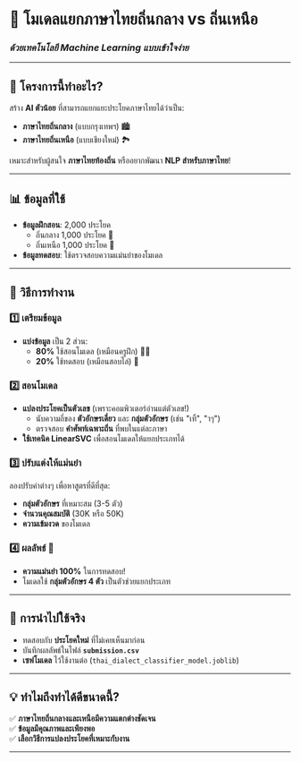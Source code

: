 # 🎯 **โมเดลแยกภาษาไทยถิ่นกลาง vs ถิ่นเหนือ**  
### *ด้วยเทคโนโลยี Machine Learning แบบเข้าใจง่าย*  

---

## 📌 **โครงการนี้ทำอะไร?**  
สร้าง **AI ตัวน้อย** ที่สามารถแยกแยะประโยคภาษาไทยได้ว่าเป็น:  
- **ภาษาไทยถิ่นกลาง** (แบบกรุงเทพฯ) 🏙️  
- **ภาษาไทยถิ่นเหนือ** (แบบเชียงใหม่) 🏞️  

เหมาะสำหรับผู้สนใจ **ภาษาไทยท้องถิ่น** หรืออยากพัฒนา **NLP สำหรับภาษาไทย**!  

---

## 📊 **ข้อมูลที่ใช้**  
- **ข้อมูลฝึกสอน**: 2,000 ประโยค  
  - ถิ่นกลาง 1,000 ประโยค 💬  
  - ถิ่นเหนือ 1,000 ประโยค 🌄  
- **ข้อมูลทดสอบ**: ใช้ตรวจสอบความแม่นยำของโมเดล  

---

## 🔧 **วิธีการทำงาน**  

### 1️⃣ **เตรียมข้อมูล**  
- **แบ่งข้อมูล** เป็น 2 ส่วน:  
  - **80%** ใช้สอนโมเดล (เหมือนครูฝึก) 🧑‍🏫  
  - **20%** ใช้ทดสอบ (เหมือนสอบไล่) 📝  

### 2️⃣ **สอนโมเดล**  
- **แปลงประโยคเป็นตัวเลข** (เพราะคอมพิวเตอร์อ่านแต่ตัวเลข!)  
  - นับความถี่ของ **ตัวอักษรเดี่ยว** และ **กลุ่มตัวอักษร** (เช่น "เทิ้", "าๆ")  
  - ตรวจสอบ **คำศัพท์เฉพาะถิ่น** ที่พบในแต่ละภาษา  
- **ใช้เทคนิค LinearSVC** เพื่อสอนโมเดลให้แยกประเภทได้  

### 3️⃣ **ปรับแต่งให้แม่นยำ**  
ลองปรับค่าต่างๆ เพื่อหาสูตรที่ดีที่สุด:  
- **กลุ่มตัวอักษร** ที่เหมาะสม (3-5 ตัว)  
- **จำนวนคุณสมบัติ** (30K หรือ 50K)  
- **ความเข้มงวด** ของโมเดล  

### 4️⃣ **ผลลัพธ์** 🎉  
- **ความแม่นยำ 100%** ในการทดสอบ!  
- โมเดลใช้ **กลุ่มตัวอักษร 4 ตัว** เป็นตัวช่วยแยกประเภท  

---

## 🚀 **การนำไปใช้จริง**  
- ทดสอบกับ **ประโยคใหม่** ที่ไม่เคยเห็นมาก่อน  
- บันทึกผลลัพธ์ในไฟล์ **`submission.csv`**  
- **เซฟโมเดล** ไว้ใช้งานต่อ (`thai_dialect_classifier_model.joblib`)  

---

## 💡 **ทำไมถึงทำได้ดีขนาดนี้?**  
✅ **ภาษาไทยถิ่นกลางและเหนือมีความแตกต่างชัดเจน**  
✅ **ข้อมูลมีคุณภาพและเพียงพอ**  
✅ **เลือกวิธีการแปลงประโยคที่เหมาะกับงาน**  

---

